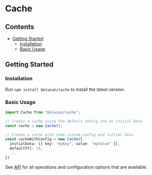 # Cache

## Contents

- [Getting Started](#getting-started)
  - [Installation](#installation)
  - [Basic Usage](#basic-usage)

## Getting Started

### Installation

Run `npm install @alwian/cache` to install the latest version.

### Basic Usage

```ts
import Cache from "@alwian/cache";

// Create a cache using the default config and no initial data
const cache = new Cache();

// Create a cache with some custom config and initial data
const cacheWithConfig = new Cache({
  initialData: [{ key: "myKey", value: "myValue" }],
  defaultTtl: 10,
  ...
})
```

See [API](./docs/api.md) for all operations and configuration options that are available.
